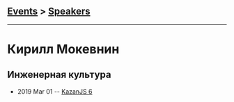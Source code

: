 ## [Events](../README.md) > [Speakers](../speakers.md)
---

# Кирилл Мокевнин

## Инженерная культура
- 2019 Mar 01 -- [KazanJS 6](https://www.youtube.com/watch?v=nh3flmftHk4)    
